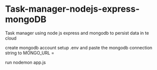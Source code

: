 # Task-manager-nodejs-express-mongoDB
Task manager using node js express and mongodb to persist data in te cloud 

create mongodb account 
setup .env and paste the mongodb connection string to 
MONGO_URL = <string>

run nodemon app.js

